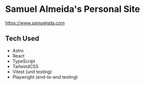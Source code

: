# Samuel Almeida's Personal Site

https://www.samuelgda.com

## Tech Used

- Astro
- React
- TypeScript
- TailwindCSS
- Vitest (unit testing)
- Playwright (end-to-end testing)
